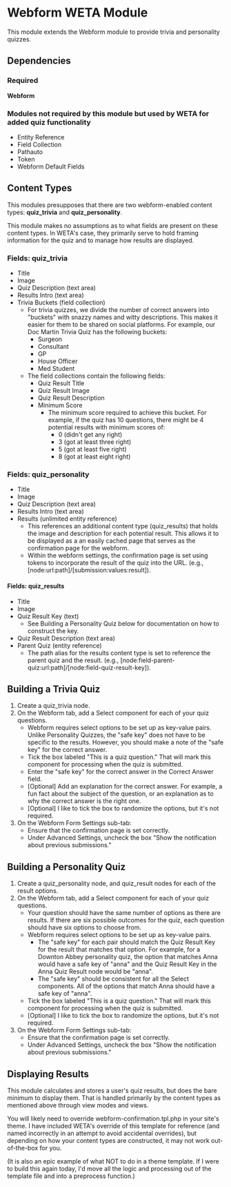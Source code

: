 # Webform WETA Module

This module extends the Webform module to provide trivia and personality quizzes.

## Dependencies

### Required
**Webform**

### Modules not required by this module but used by WETA for added quiz functionality
* Entity Reference
* Field Collection
* Pathauto
* Token
* Webform Default Fields

## Content Types

This modules presupposes that there are two webform-enabled content types:  **quiz_trivia** and **quiz_personality**. 

This module makes no assumptions as to what fields are present on these content types.  In WETA's case, they primarily serve to hold framing information for the quiz and to manage how results are displayed.

### Fields: quiz_trivia
* Title
* Image
* Quiz Description (text area)
* Results Intro (text area)
* Trivia Buckets (field collection)
    * For trivia quizzes, we divide the number of correct answers into "buckets" with snazzy names and witty descriptions. This makes it easier for them to be shared on social platforms. For example, our Doc Martin Trivia Quiz has the following buckets:
      * Surgeon
      * Consultant
      * GP
      * House Officer
      * Med Student
    * The field collections contain the following fields:
      * Quiz Result Title
      * Quiz Result Image
      * Quiz Result Description
      * Minimum Score
        * The minimum score required to achieve this bucket. For example, if the quiz has 10 questions, there might be 4 potential results with minimum scores of:
           * 0 (didn't get any right)
           * 3 (got at least three right)
           * 5 (got at least five right)
           * 8 (got at least eight right)

### Fields: quiz_personality
* Title
* Image
* Quiz Description (text area)
* Results Intro (text area)
* Results (unlimited entity reference)
    * This references an additional content type (quiz_results) that holds the image and description for each potential result. This allows it to be displayed as a an easily cached page that serves as the confirmation page for the webform.
    * Within the webform settings, the confirmation page is set using tokens to incorporate the result of the quiz into the URL. (e.g., [node:url:path]/[submission:values:result]).

#### Fields: quiz_results
* Title
* Image
* Quiz Result Key (text)
    * See Building a Personality Quiz below for documentation on how to construct the key.
* Quiz Result Description (text area)
* Parent Quiz (entity reference)
    * The path alias for the results content type is set to reference the parent quiz and the result. (e.g., [node:field-parent-quiz:url:path]/[node:field-quiz-result-key]).

## Building a Trivia Quiz
1. Create a quiz_trivia node.
2. On the Webform tab, add a Select component for each of your quiz questions. 
    * Webform requires select options to be set up as key-value pairs. Unlike Personality Quizzes, the "safe key" does not have to be specific to the results. However, you should make a note of the "safe key" for the correct answer. 
    * Tick the box labeled "This is a quiz question."  That will mark this component for processing when the quiz is submitted.
    * Enter the "safe key" for the correct answer in the Correct Answer field.
    * [Optional] Add an explanation for the correct answer. For example, a fun fact about the subject of the question, or an explanation as to why the correct answer is the right one.
    * [Optional] I like to tick the box to randomize the options, but it's not required.
3. On the Webform Form Settings sub-tab:
    * Ensure that the confirmation page is set correctly.
    * Under Advanced Settings, uncheck the box "Show the notification about previous submissions."

## Building a Personality Quiz
1. Create a quiz_personality node, and quiz_result nodes for each of the result options.
2. On the Webform tab, add a Select component for each of your quiz questions. 
    * Your question should have the same number of options as there are results. If there are six possible outcomes for the quiz, each question should have six options to choose from.
    * Webform requires select options to be set up as key-value pairs. 
      * The "safe key" for each pair should match the Quiz Result Key for the result that matches that option. For example, for a Downton Abbey personality quiz, the option that matches Anna would have a safe key of "anna" and the Quiz Result Key in the Anna Quiz Result node would be "anna".
      * The "safe key" should be consistent for all the Select components.  All of the options that match Anna should have a safe key of "anna".
    * Tick the box labeled "This is a quiz question."  That will mark this component for processing when the quiz is submitted.
    * [Optional] I like to tick the box to randomize the options, but it's not required.
3. On the Webform Form Settings sub-tab:
    * Ensure that the confirmation page is set correctly.
    * Under Advanced Settings, uncheck the box "Show the notification about previous submissions."
    
## Displaying Results

This module calculates and stores a user's quiz results, but does the bare minimum to display them. That is handled primarily by the content types as mentioned above through view modes and views.  

You will likely need to override webform-confirmation.tpl.php  in your site's theme. I have included WETA's override of this template for reference (and named incorrectly in an attempt to avoid accidental overrides), but depending on how your content types are constructed, it may not work out-of-the-box for you.

(It is also an epic example of what NOT to do in a theme template. If I were to build this again today, I'd move all the logic and processing out of the template file and into a preprocess function.)